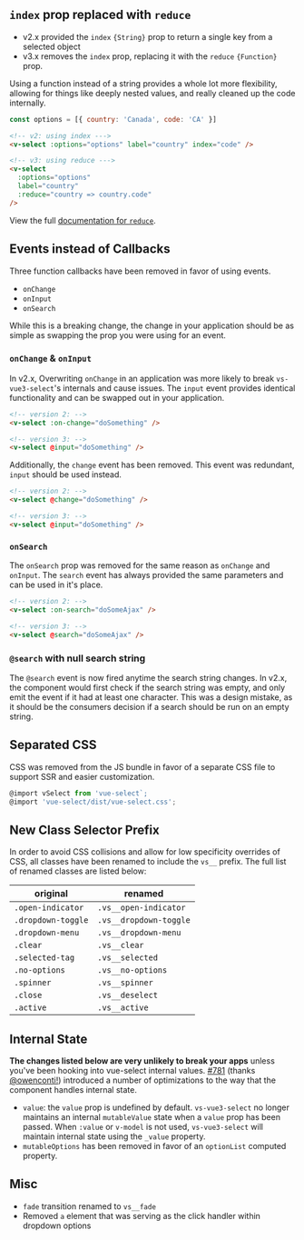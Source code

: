 ## `index` prop replaced with `reduce`

- v2.x provided the `index` `{String}` prop to return a single key from a
  selected object
- v3.x removes the `index` prop, replacing it with the `reduce` `{Function}`
  prop.

Using a function instead of a string provides a whole lot more flexibility,
allowing for things like deeply nested values, and really cleaned up the code
internally.

```js
const options = [{ country: 'Canada', code: 'CA' }]
```

```html
<!-- v2: using index --->
<v-select :options="options" label="country" index="code" />

<!-- v3: using reduce --->
<v-select
  :options="options"
  label="country"
  :reduce="country => country.code"
/>
```

View the full
[documentation for `reduce`](values.md#returning-a-single-key-with-reduce).

## Events instead of Callbacks

Three function callbacks have been removed in favor of using events.

- `onChange`
- `onInput`
- `onSearch`

While this is a breaking change, the change in your application should be as
simple as swapping the prop you were using for an event.

### `onChange` & `onInput`

In v2.x, Overwriting `onChange` in an application was more likely to break
`vs-vue3-select`'s internals and cause issues. The `input` event provides identical
functionality and can be swapped out in your application.

```html
<!-- version 2: -->
<v-select :on-change="doSomething" />

<!-- version 3: -->
<v-select @input="doSomething" />
```

Additionally, the `change` event has been removed. This event was redundant,
`input` should be used instead.

```html
<!-- version 2: -->
<v-select @change="doSomething" />

<!-- version 3: -->
<v-select @input="doSomething" />
```

### `onSearch`

The `onSearch` prop was removed for the same reason as `onChange` and `onInput`.
The `search` event has always provided the same parameters and can be used in
it's place.

```html
<!-- version 2: -->
<v-select :on-search="doSomeAjax" />

<!-- version 3: -->
<v-select @search="doSomeAjax" />
```

### `@search` with null search string

The `@search` event is now fired anytime the search string changes. In v2.x, the
component would first check if the search string was empty, and only emit the
event if it had at least one character. This was a design mistake, as it should
be the consumers decision if a search should be run on an empty string.

## Separated CSS

CSS was removed from the JS bundle in favor of a separate CSS file to support
SSR and easier customization.

```js
@import vSelect from 'vue-select`;
@import 'vue-select/dist/vue-select.css';
```

## New Class Selector Prefix

In order to avoid CSS collisions and allow for low specificity overrides of CSS,
all classes have been renamed to include the `vs__` prefix. The full list of
renamed classes are listed below:

| original           | renamed                |
| ------------------ | ---------------------- |
| `.open-indicator`  | `.vs__open-indicator`  |
| `.dropdown-toggle` | `.vs__dropdown-toggle` |
| `.dropdown-menu`   | `.vs__dropdown-menu`   |
| `.clear`           | `.vs__clear`           |
| `.selected-tag`    | `.vs__selected`        |
| `.no-options`      | `.vs__no-options`      |
| `.spinner`         | `.vs__spinner`         |
| `.close`           | `.vs__deselect`        |
| `.active`          | `.vs__active`          |

## Internal State

**The changes listed below are very unlikely to break your apps** unless you've
been hooking into vue-select internal values.
[#781](https://github.com/sagalbot/vue-select/pull/781) (thanks
[@owenconti!](https://github.com/owenconti)) introduced a number of
optimizations to the way that the component handles internal state.

- `value`: the `value` prop is undefined by default. `vs-vue3-select` no longer
  maintains an internal `mutableValue` state when a `value` prop has been
  passed. When `:value` or `v-model` is not used, `vs-vue3-select` will maintain
  internal state using the `_value` property.
- `mutableOptions` has been removed in favor of an `optionList` computed
  property.

## Misc

- `fade` transition renamed to `vs__fade`
- Removed `a` element that was serving as the click handler within dropdown
  options
